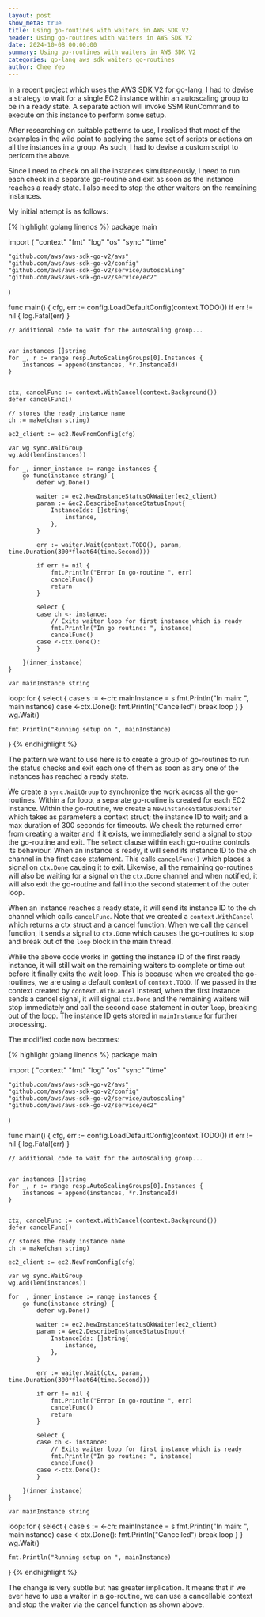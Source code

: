 ```yaml
---
layout: post
show_meta: true
title: Using go-routines with waiters in AWS SDK V2
header: Using go-routines with waiters in AWS SDK V2
date: 2024-10-08 00:00:00
summary: Using go-routines with waiters in AWS SDK V2
categories: go-lang aws sdk waiters go-routines
author: Chee Yeo
---
```


In a recent project which uses the AWS SDK V2 for go-lang, I had to devise a strategy to wait for a single EC2 instance within an autoscaling group to be in a ready state. A separate action will invoke SSM RunCommand to execute on this instance to perform some setup. 

After researching on suitable patterns to use, I realised that most of the examples in the wild point to applying the same set of scripts or actions on all the instances in a group. As such, I had to devise a custom script to perform the above.

Since I need to check on all the instances simultaneously, I need to run each check in a separate go-routine and exit as soon as the instance reaches a ready state. I also need to stop the other waiters on the remaining instances. 

My initial attempt is as follows:

{% highlight golang linenos %}
package main

import (
	"context"
	"fmt"
	"log"
	"os"
	"sync"
	"time"

	"github.com/aws/aws-sdk-go-v2/aws"
	"github.com/aws/aws-sdk-go-v2/config"
	"github.com/aws/aws-sdk-go-v2/service/autoscaling"
	"github.com/aws/aws-sdk-go-v2/service/ec2"
)

func main() {
    cfg, err := config.LoadDefaultConfig(context.TODO())
    if err != nil {
        log.Fatal(err)
    }

    // additional code to wait for the autoscaling group...


    var instances []string
    for _, r := range resp.AutoScalingGroups[0].Instances {
        instances = append(instances, *r.InstanceId)
    }


    ctx, cancelFunc := context.WithCancel(context.Background())
	defer cancelFunc()

    // stores the ready instance name
    ch := make(chan string)

    ec2_client := ec2.NewFromConfig(cfg)

    var wg sync.WaitGroup
	wg.Add(len(instances))

    for _, inner_instance := range instances {
		go func(instance string) {
			defer wg.Done()

			waiter := ec2.NewInstanceStatusOkWaiter(ec2_client)
			param := &ec2.DescribeInstanceStatusInput{
				InstanceIds: []string{
					instance,
				},
			}

			err := waiter.Wait(context.TODO(), param, time.Duration(300*float64(time.Second)))

			if err != nil {
				fmt.Println("Error In go-routine ", err)
				cancelFunc()
				return
			}

			select {
			case ch <- instance:
				// Exits waiter loop for first instance which is ready
				fmt.Println("In go routine: ", instance)
				cancelFunc()
			case <-ctx.Done():
			}

		}(inner_instance)
	}

    var mainInstance string

loop:
  	for {
		select {
		case s := <-ch:
			mainInstance = s
			fmt.Println("In main: ", mainInstance)
		case <-ctx.Done():
			fmt.Println("Cancelled")
			break loop
		}
	}
	wg.Wait()

    fmt.Println("Running setup on ", mainInstance)
}
{% endhighlight %}

The pattern we want to use here is to create a group of go-routines to run the status checks and exit each one of them as soon as any one of the instances has reached a ready state.

We create a `sync.WaitGroup` to synchronize the work across all the go-routines. Within a for loop, a separate go-routine is created for each EC2 instance. Within the go-routine, we create a `NewInstanceStatusOkWaiter` which takes as parameters a context struct; the instance ID to wait; and a max duration of 300 seconds for timeouts. We check the returned error from creating a waiter and if it exists, we immediately send a signal to stop the go-routine and exit. The `select` clause within each go-routine controls its behaviour. When an instance is ready, it will send its instance ID to the `ch` channel in the first case statement. This calls `cancelFunc()` which places a signal on `ctx.Done` causing it to exit. Likewise, all the remaining go-routines will also be waiting for a signal on the `ctx.Done` channel and when notified, it will also exit the go-routine and fall into the second statement of the outer loop.

When an instance reaches a ready state, it will send its instance ID to the `ch` channel which calls `cancelFunc`. Note that we created a `context.WithCancel` which returns a ctx struct and a cancel function. When we call the cancel function, it sends a signal to `ctx.Done` which causes the go-routines to stop and break out of the `loop` block in the main thread.

While the above code works in getting the instance ID of the first ready instance, it will still wait on the remaining waiters to complete or time out before it finally exits the wait loop. This is because when we created the go-routines, we are using a default context of `context.TODO`. If we passed in the context created by `context.WithCancel` instead, when the first instance sends a cancel signal, it will signal `ctx.Done` and the remaining waiters will stop immediately and call the second case statement in outer `loop`, breaking out of the loop. The instance ID gets stored in `mainInstance` for further processing.

The modified code now becomes:

{% highlight golang linenos %}
package main

import (
	"context"
	"fmt"
	"log"
	"os"
	"sync"
	"time"

	"github.com/aws/aws-sdk-go-v2/aws"
	"github.com/aws/aws-sdk-go-v2/config"
	"github.com/aws/aws-sdk-go-v2/service/autoscaling"
	"github.com/aws/aws-sdk-go-v2/service/ec2"
)

func main() {
    cfg, err := config.LoadDefaultConfig(context.TODO())
    if err != nil {
        log.Fatal(err)
    }

    // additional code to wait for the autoscaling group...


    var instances []string
    for _, r := range resp.AutoScalingGroups[0].Instances {
        instances = append(instances, *r.InstanceId)
    }


    ctx, cancelFunc := context.WithCancel(context.Background())
	defer cancelFunc()

    // stores the ready instance name
    ch := make(chan string)

    ec2_client := ec2.NewFromConfig(cfg)

    var wg sync.WaitGroup
	wg.Add(len(instances))

    for _, inner_instance := range instances {
		go func(instance string) {
			defer wg.Done()

			waiter := ec2.NewInstanceStatusOkWaiter(ec2_client)
			param := &ec2.DescribeInstanceStatusInput{
				InstanceIds: []string{
					instance,
				},
			}

			err := waiter.Wait(ctx, param, time.Duration(300*float64(time.Second)))

			if err != nil {
				fmt.Println("Error In go-routine ", err)
				cancelFunc()
				return
			}

			select {
			case ch <- instance:
				// Exits waiter loop for first instance which is ready
				fmt.Println("In go routine: ", instance)
				cancelFunc()
			case <-ctx.Done():
			}

		}(inner_instance)
	}

    var mainInstance string

loop:
  	for {
		select {
		case s := <-ch:
			mainInstance = s
			fmt.Println("In main: ", mainInstance)
		case <-ctx.Done():
			fmt.Println("Cancelled")
			break loop
		}
	}
	wg.Wait()

    fmt.Println("Running setup on ", mainInstance)
}
{% endhighlight %}

The change is very subtle but has greater implication. It means that if we ever have to use a waiter in a go-routine, we can use a cancellable context and stop the waiter via the cancel function as shown above.